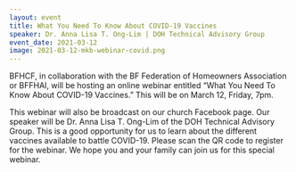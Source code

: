 ```yaml
---
layout: event
title: What You Need To Know About COVID-19 Vaccines
speaker: Dr. Anna Lisa T. Ong-Lim | DOH Technical Advisory Group
event_date: 2021-03-12
image: 2021-03-12-mkb-webinar-covid.png
---
```


BFHCF, in collaboration with the BF Federation of Homeowners Association or BFFHAI, will be hosting an online webinar entitled “What You Need To Know About COVID-19 Vaccines.” This will be on March 12, Friday, 7pm.

This webinar will also be broadcast on our church Facebook page. Our speaker will be Dr. Anna Lisa T. Ong-Lim of the DOH Technical Advisory Group. This is a good opportunity for us to learn about the different vaccines available to battle COVID-19. Please scan the QR code to register for the webinar. We hope you and your family can join us for this special webinar.
